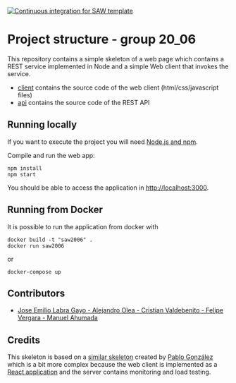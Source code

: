 [![Continuous integration for SAW template](https://github.com/sawmti/saw20_06/actions/workflows/ci.yml/badge.svg)](https://github.com/sawmti/saw20_06/actions/workflows/ci.yml)

# Project structure - group 20_06

This repository contains a simple skeleton of a web page which contains a REST service implemented in Node and a simple Web client that invokes the service. 

- [client](https://github.com/sawmti/saw20_06/tree/main/client) contains the source code of the web client (html/css/javascript files)
- [api](https://github.com/sawmti/saw20_06/tree/main/api) contains the source code of the REST API
## Running locally

If you want to execute the project you will need 
[Node.js and npm](https://www.npmjs.com/get-npm). 

Compile and run the web app:

```
npm install
npm start
```

You should be able to access the application in [http://localhost:3000](http://localhost:3000).

## Running from Docker

It is possible to run the application from docker with

```
docker build -t "saw2006" .
docker run saw2006
```

or 

```
docker-compose up
```

## Contributors

- [Jose Emilio Labra Gayo - Alejandro Olea - Cristian Valdebenito - Felipe Vergara - Manuel Ahumada](http://labra.weso.es)

## Credits

This skeleton is based on a [similar skeleton](https://github.com/Arquisoft/radarin_0) created by [Pablo González](https://github.com/pglez82) which is a bit more complex because the web client is implemented as a [React application](https://reactjs.org/) and the server contains monitoring and load testing.
